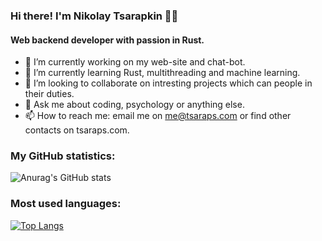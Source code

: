 ### Hi there! I'm Nikolay Tsarapkin 🐱‍👤
#### Web backend developer with passion in Rust.

- 🔭 I’m currently working on my web-site and chat-bot.
- 🌱 I’m currently learning Rust, multithreading and machine learning.
- 👯 I’m looking to collaborate on intresting projects which can people in their duties.
- 💬 Ask me about coding, psychology or anything else.
- 📫 How to reach me: email me on me@tsaraps.com or find other contacts on tsaraps.com.

### My GitHub statistics:
![Anurag's GitHub stats](https://github-readme-stats.vercel.app/api?username=tsaraps&show_icons=true&theme=dracula)

### Most used languages:
[![Top Langs](https://github-readme-stats.vercel.app/api/top-langs/?username=tsaraps&layout=compact&theme=darcula)](https://github.com/tsaraps/github-readme-stats)
